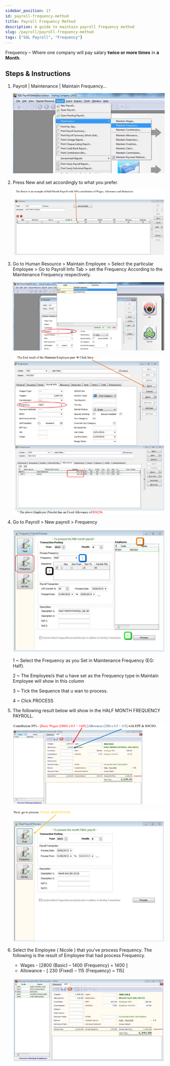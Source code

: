 ```yaml
---
sidebar_position: 17
id: payroll-frequency-method
title: Payroll Frequency Method
description: A guide to maintain payroll frequency method
slug: /payroll/payroll-frequency-method
tags: ["SQL Payroll", "Frequency"]
---
```

Frequency – Where one company will pay salary **twice or more times** in **a Month**.

## Steps & Instructions

1. Payroll | Maintenance | Maintain Frequency...

    ![1](../../static/img/payroll/payroll-frequency-method/1.png)

2. Press New and set accordingly to what you prefer.

    ![2](../../static/img/payroll/payroll-frequency-method/2.png)

3. Go to Human Resource > Maintain Employee > Select the particular Employee > Go to Payroll Info Tab > set the Frequency According to the Maintenance Frequency respectively.

    ![3](../../static/img/payroll/payroll-frequency-method/3.png)

    ![4](../../static/img/payroll/payroll-frequency-method/4.png)

4. Go to Payroll > New payroll > Frequency

    ![5](../../static/img/payroll/payroll-frequency-method/5.png)

    1 ~ Select the Frequency as you Set in Maintenance Frequency (EG: Half).

    2 ~ The Employee/s that u have set as the Frequency type in Maintain Employee will show in this column

    3 ~ Tick the Sequence that u wan to process.

    4 ~ Click PROCESS

5. The following result below will show in the HALF MONTH FREQUENCY PAYROLL.

    ![6](../../static/img/payroll/payroll-frequency-method/6.png)

    ![7](../../static/img/payroll/payroll-frequency-method/7.png)

6. Select the Employee ( Nicole ) that you’ve process Frequency. The following is the result of Employee that had process Frequency.

   - Wages - [2800 (Basic) – 1400 (Frequency) = 1400 ]
   - Allowance - [ 230 (Fixed) – 115 (Frequency) = 115]

    ![8](../../static/img/payroll/payroll-frequency-method/8.png)
